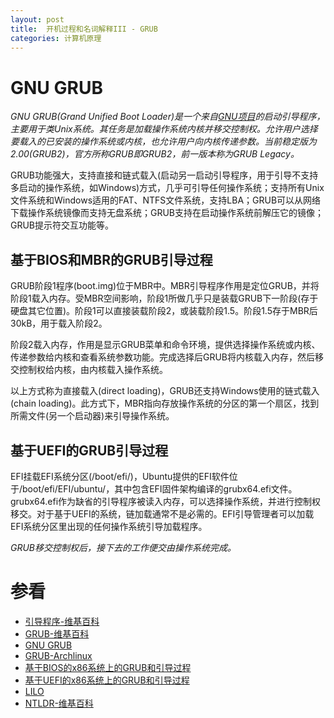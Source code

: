 ```yaml
---
layout: post
title:  开机过程和名词解释III - GRUB
categories: 计算机原理
---
```


# GNU GRUB
*GNU GRUB(Grand Unified Boot Loader)是一个来自[GNU项目][gnu]的启动引导程序，主要用于类Unix系统。其任务是加载操作系统内核并移交控制权。允许用户选择要载入的已安装的操作系统或内核，也允许用户向​内​核​传​递​参​数。当前稳定版为2.00(GRUB2)，官方所称GRUB即GRUB2，前一版本称为GRUB Legacy。*

GRUB功能强大，支持直接和链式载入(启动另一启动引导程序，用于引导不支持多启动的操作系统，如Windows)方式，几乎可引导任何操作系统；支持所有Unix文件系统和Windows适用的FAT、NTFS文件系统，支持LBA；GRUB可以从网络下载操作系统镜像而支持无盘系统；GRUB支持在启动操作系统前解压它的镜像；GRUB提示符交互功能等。

## 基于BIOS和MBR的GRUB引导过程
GRUB阶段1程序(boot.img)位于MBR中。MBR引导程序作用是定位GRUB，并将阶段1载入内存。受MBR空间影响，阶段1所做几乎只是装载GRUB下一阶段(存于硬盘其它位置)。阶段1可以直接装载阶段2，或装载阶段1.5。阶段1.5存于MBR后30kB，用于载入阶段2。

阶段2载入内存，作用是显示GRUB菜单和命令环境，提供选择操作系统或内核、传递参数给内核和查看系统参数功能。完成选择后GRUB将内核载入内存，然后移交控制权给内核，由内核载入操作系统。

以上方式称为直接载入(direct loading)，GRUB还支持Windows使用的链式载入(chain loading)。此方式下，MBR指向存放操作系统的分区的第一个扇区，找到所需文件(另一个启动器)来引导操作系统。

## 基于UEFI的GRUB引导过程
EFI挂载EFI系统分区(/boot/efi/)，Ubuntu提供的EFI软件位于/boot/efi/EFI/ubuntu/，其中包含EFI固件架构编译的grubx64.efi文件。grubx64.efi作为缺省的引导程序被读入内存，可以选择操作系统，并进行控制权移交。对于基于UEFI的系统，链加载通常不是必需的。EFI引导管理者可以加载EFI系统分区里出现的任何操作系统引导加载程序。

*GRUB移交控制权后，接下去的工作便交由操作系统完成。*

# 参看
+ [引导程序-维基百科](http://zh.wikipedia.org/wiki/%E5%90%AF%E5%8A%A8%E5%BC%95%E5%AF%BC%E7%A8%8B%E5%BA%8F "引导程序")
+ [GRUB-维基百科](http://zh.wikipedia.org/wiki/GNU_GRUB "GNU GRUB")
+ [GNU GRUB](http://www.gnu.org/software/grub/ "GNU GRUB")
+ [GRUB-Archlinux](https://wiki.archlinux.org/index.php/GRUB "GRUB")
+ [基​于​BIOS的​x86系​统​上​的​GRUB和​引​导​过​程​](https://access.redhat.com/site/documentation/zh-CN/Red_Hat_Enterprise_Linux/6/html/Installation_Guide/s1-grub-whatis.html "基​于​BIOS的​x86系​统​上​的​GRUB和​引​导​过​程​")
+ [基​于​UEFI的​x86系​统​上​的GRUB和​引​导​过​程​](https://access.redhat.com/site/documentation/zh-CN/Red_Hat_Enterprise_Linux/6/html/Installation_Guide/s2-grub-whatis-booting-uefi.html "基​于​UEFI的​x86系​统​上​的GRUB和​引​导​过​程​")
+ [LILO](http://zh.wikipedia.org/wiki/LILO "LILO")
+ [NTLDR-维基百科](http://zh.wikipedia.org/wiki/NTLDR "NTLDR")

[gnu]: http://zh.wikipedia.org/wiki/GNU%E8%A8%88%E5%8A%83 "GNU计划"
